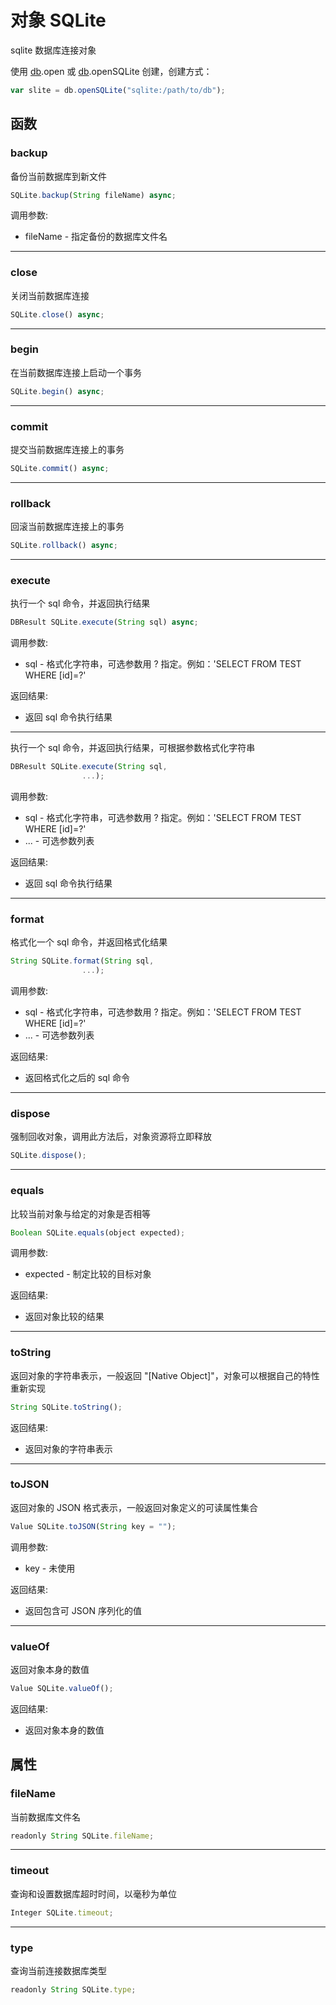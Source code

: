# 对象 SQLite
sqlite 数据库连接对象

使用 [db](../../module/ifs/db.md).open 或 [db](../../module/ifs/db.md).openSQLite 创建，创建方式：
```JavaScript
var slite = db.openSQLite("sqlite:/path/to/db");
```
## 函数
        
### backup
备份当前数据库到新文件
```JavaScript
SQLite.backup(String fileName) async;
```

调用参数:
* fileName - 指定备份的数据库文件名

--------------------------
### close
关闭当前数据库连接
```JavaScript
SQLite.close() async;
```

--------------------------
### begin
在当前数据库连接上启动一个事务
```JavaScript
SQLite.begin() async;
```

--------------------------
### commit
提交当前数据库连接上的事务
```JavaScript
SQLite.commit() async;
```

--------------------------
### rollback
回滚当前数据库连接上的事务
```JavaScript
SQLite.rollback() async;
```

--------------------------
### execute
执行一个 sql 命令，并返回执行结果
```JavaScript
DBResult SQLite.execute(String sql) async;
```

调用参数:
* sql - 格式化字符串，可选参数用 ? 指定。例如：'SELECT FROM TEST WHERE [id]=?'

返回结果:
* 返回 sql 命令执行结果

--------------------------
执行一个 sql 命令，并返回执行结果，可根据参数格式化字符串
```JavaScript
DBResult SQLite.execute(String sql,
                ...);
```

调用参数:
* sql - 格式化字符串，可选参数用 ? 指定。例如：'SELECT FROM TEST WHERE [id]=?'
* ... - 可选参数列表

返回结果:
* 返回 sql 命令执行结果

--------------------------
### format
格式化一个 sql 命令，并返回格式化结果
```JavaScript
String SQLite.format(String sql,
                ...);
```

调用参数:
* sql - 格式化字符串，可选参数用 ? 指定。例如：'SELECT FROM TEST WHERE [id]=?'
* ... - 可选参数列表

返回结果:
* 返回格式化之后的 sql 命令

--------------------------
### dispose
强制回收对象，调用此方法后，对象资源将立即释放
```JavaScript
SQLite.dispose();
```

--------------------------
### equals
比较当前对象与给定的对象是否相等
```JavaScript
Boolean SQLite.equals(object expected);
```

调用参数:
* expected - 制定比较的目标对象

返回结果:
* 返回对象比较的结果

--------------------------
### toString
返回对象的字符串表示，一般返回 "[Native Object]"，对象可以根据自己的特性重新实现
```JavaScript
String SQLite.toString();
```

返回结果:
* 返回对象的字符串表示

--------------------------
### toJSON
返回对象的 JSON 格式表示，一般返回对象定义的可读属性集合
```JavaScript
Value SQLite.toJSON(String key = "");
```

调用参数:
* key - 未使用

返回结果:
* 返回包含可 JSON 序列化的值

--------------------------
### valueOf
返回对象本身的数值
```JavaScript
Value SQLite.valueOf();
```

返回结果:
* 返回对象本身的数值

## 属性
        
### fileName
当前数据库文件名
```JavaScript
readonly String SQLite.fileName;
```

--------------------------
### timeout
查询和设置数据库超时时间，以毫秒为单位
```JavaScript
Integer SQLite.timeout;
```

--------------------------
### type
查询当前连接数据库类型
```JavaScript
readonly String SQLite.type;
```

